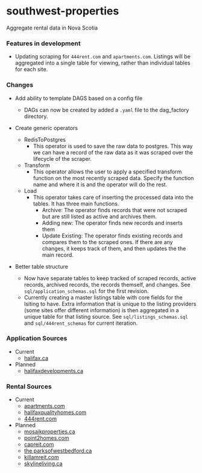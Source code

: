 # southwest-properties

Aggregate rental data in Nova Scotia

### Features in development

- Updating scraping for `444rent.com` and `apartments.com`. Listings will be aggregated into a single table for viewing, rather than individual tables for each site.

### Changes

- Add ability to template DAGS based on a config file

  - DAGs can now be created by added a `.yaml` file to the dag_factory directory.

- Create generic operators

  - RedisToPostgres
    - This operator is used to save the raw data to postgres. This way we can have a record of the raw data as it was scraped over the lifecycle of the scraper.
  - Transform
    - This operator allows the user to apply a specified transform function on the most recently scraped data. Specify the function name and where it is and the operator will do the rest.
  - Load
    - This operator takes care of inserting the processed data into the tables. It has three main functions.
      - Archive: The operator finds records that were not scraped but are still listed as active and archives them.
      - Adding new: The operator finds new records and inserts them
      - Update Existing: The operator finds existing records and compares them to the scraped ones. If there are any changes, it keeps track of them, and then updates the the main record.

- Better table structure
  - Now have separate tables to keep tracked of scraped records, active records, archived records, the records themself, and changes. See `sql/application_schemas.sql` for the first revision.
  - Currently creating a master listings table with core fields for the lsiting to have. Extra information that is unique to the listing providers (some sites offer different information) is then aggregated in a unique table for that listing source. See `sql/listings_schemas.sql` and  `sql/444rent_schemas` for current iteration. 

### Application Sources

- Current
  - [halifax.ca](https://www.halifax.ca/business/planning-development/applications)
- Planned
  - [halifaxdevelopments.ca](https://halifaxdevelopments.ca/)

### Rental Sources

- Current
  - [apartments.com](https://www.apartments.com/halifax-ns/)
  - [halifaxqualityhomes.com](https://www.halifaxqualityhomes.com/)
  - [444rent.com](https://www.444rent.com/apartments.asp)
- Planned
  - [mosaikproperties.ca](https://mosaikproperties.ca/vacancy/)
  - [point2homes.com](https://www.point2homes.com/CA/Apartments-For-Rent/NS/Halifax.html)
  - [capreit.com](https://www.capreit.ca/apartments-for-rent/halifax-ns/)
  - [the parksofwestbedford.ca](https://www.theparksofwestbedford.ca/rent/)
  - [killamreit.com](https://killamreit.com/apartments?region=Halifax)
  - [skylineliving.ca](https://www.skylineliving.ca/en/apartments/nova-scotia/halifax)
